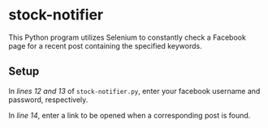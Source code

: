 # stock-notifier

This Python program utilizes Selenium to constantly check a Facebook page for a recent post containing the specified keywords.

## Setup
In *lines 12 and 13* of `stock-notifier.py`, enter your facebook username and password, respectively.

In *line 14*, enter a link to be opened when a corresponding post is found.
